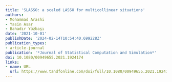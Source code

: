 ```yaml
---
title: 'SLASSO: a scaled LASSO for multicollinear situations'
authors:
- Mohammad Arashi
- Yasin Asar
- Bahadır Yüzbaşı
date: '2021-10-01'
publishDate: '2024-02-14T10:54:40.699228Z'
publication_types:
- article-journal
publication: '*Journal of Statistical Computation and Simulation*'
doi: 10.1080/00949655.2021.1924174
links:
- name: URL
  url: https://www.tandfonline.com/doi/full/10.1080/00949655.2021.1924174
---
```


